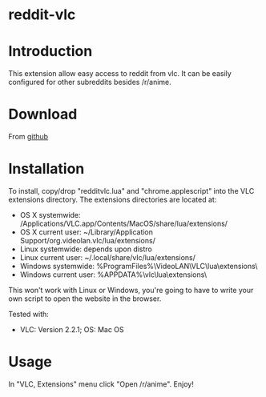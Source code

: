 # reddit-vlc

Introduction
============

This extension allow easy access to reddit from vlc.
It can be easily configured for other subreddits besides /r/anime.

Download
========
From [github](http://github.com/myh1000/reddit-vlc/archive/master.zip)

Installation
============

To install, copy/drop "redditvlc.lua" and "chrome.applescript" into the VLC extensions directory. 
The extensions directories are located at:

 - OS X systemwide: /Applications/VLC.app/Contents/MacOS/share/lua/extensions/
 - OS X current user: ~/Library/Application Support/org.videolan.vlc/lua/extensions/
 - Linux systemwide: depends upon distro
 - Linux current user: ~/.local/share/vlc/lua/extensions/
 - Windows systemwide: %ProgramFiles%\VideoLAN\VLC\lua\extensions\
 - Windows current user: %APPDATA%\vlc\lua\extensions\

This won't work with Linux or Windows, you're going to have to write your own script to open the website in the browser.

Tested with:
 * VLC: Version 2.2.1; OS: Mac OS

Usage
=====

In "VLC, Extensions" menu click "Open /r/anime".
Enjoy!
